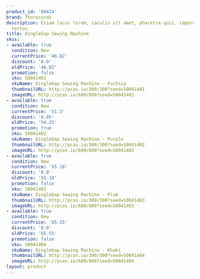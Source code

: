 ```yaml
---
product_id: '00414'
brand: Thorecords
description: Etiam lacus lorem, iaculis sit amet, pharetra quis, imperdiet sit amet,
  lectus.
title: Dinglebop Sewing Machine
skus:
- available: true
  condition: New
  currentPrice: '46.82'
  discount: '0.0'
  oldPrice: '46.82'
  promotion: false
  sku: S0041401
  skuName: Dinglebop Sewing Machine - Fuchsia
  thumbnailURL: http://pcas.io/300/300?seed=S0041401
  imageURL: http://pcas.io/600/600?seed=S0041401
- available: true
  condition: New
  currentPrice: '51.3'
  discount: '0.05'
  oldPrice: '54.25'
  promotion: true
  sku: S0041402
  skuName: Dinglebop Sewing Machine - Purple
  thumbnailURL: http://pcas.io/300/300?seed=S0041402
  imageURL: http://pcas.io/600/600?seed=S0041402
- available: true
  condition: New
  currentPrice: '55.18'
  discount: '0.0'
  oldPrice: '55.18'
  promotion: false
  sku: S0041403
  skuName: Dinglebop Sewing Machine - Plum
  thumbnailURL: http://pcas.io/300/300?seed=S0041403
  imageURL: http://pcas.io/600/600?seed=S0041403
- available: true
  condition: New
  currentPrice: '65.55'
  discount: '0.0'
  oldPrice: '65.55'
  promotion: false
  sku: S0041404
  skuName: Dinglebop Sewing Machine - Khaki
  thumbnailURL: http://pcas.io/300/300?seed=S0041404
  imageURL: http://pcas.io/600/600?seed=S0041404
layout: product
---
```

